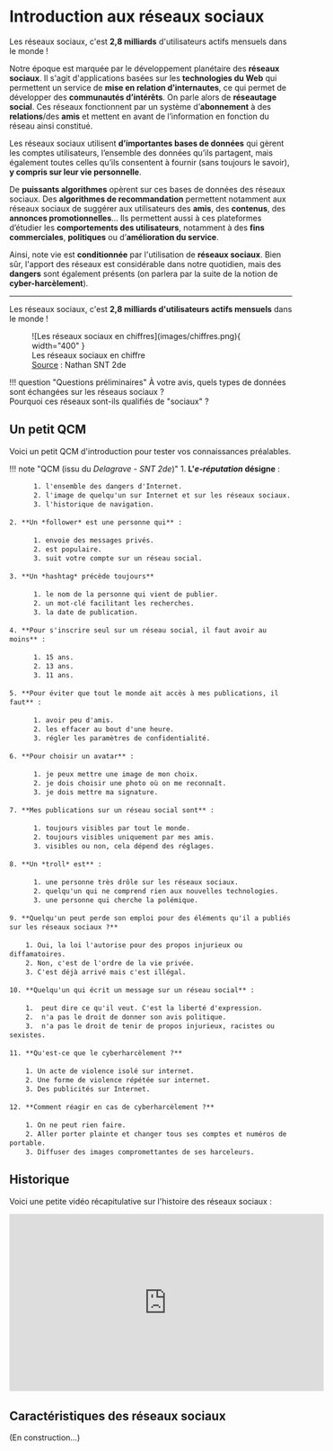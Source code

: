 # Introduction aux réseaux sociaux

Les réseaux sociaux, c'est **2,8 milliards** d'utilisateurs actifs mensuels dans le monde !

Notre époque est marquée par le développement planétaire des **réseaux sociaux**. Il s'agit d'applications basées sur les **technologies du Web** qui permettent un service de **mise en relation d’internautes**, ce qui permet de développer des **communautés d’intérêts**. On parle alors de **réseautage social**. Ces réseaux fonctionnent par un système d’**abonnement** à des **relations**/des **amis** et mettent en avant de l’information en fonction du réseau ainsi constitué.

Les réseaux sociaux utilisent **d’importantes bases de données** qui gèrent les comptes utilisateurs, l’ensemble des données qu’ils partagent, mais également toutes celles qu’ils consentent à fournir (sans toujours le savoir), **y compris sur leur vie personnelle**.

De **puissants algorithmes** opèrent sur ces bases de données des réseaux sociaux. Des **algorithmes de recommandation** permettent notamment aux réseaux sociaux de suggérer aux utilisateurs des **amis**, des **contenus**, des **annonces promotionnelles**... Ils permettent aussi à ces plateformes d’étudier les **comportements des utilisateurs**, notamment à des **fins commerciales**, **politiques** ou d’**amélioration du service**.

Ainsi, note vie est **conditionnée** par l'utilisation de **réseaux sociaux**. Bien sûr, l'apport des réseaux est considérable dans notre quotidien, mais des **dangers** sont également présents (on parlera par la suite de la notion de **cyber-harcèlement**).

---

Les réseaux sociaux, c'est **2,8 milliards d'utilisateurs actifs mensuels** dans le monde !

<figure markdown>
  ![Les réseaux sociaux en chiffres](images/chiffres.png){ width="400" }
  <figcaption>Les réseaux sociaux en chiffre<br/><u>Source</u> : Nathan SNT 2de</figcaption>
</figure>

!!! question "Questions préliminaires"
    À votre avis, quels types de données sont échangées sur les réseaus sociaux ?  
    Pourquoi ces réseaux sont-ils qualifiés de "sociaux" ?

## Un petit QCM

Voici un petit QCM d'introduction pour tester vos connaissances préalables.

!!! note "QCM (issu du *Delagrave - SNT 2de*)"
    1. **L'*e-réputation* désigne** :

          1. l'ensemble des dangers d'Internet.
          2. l'image de quelqu'un sur Internet et sur les réseaux sociaux.
          3. l'historique de navigation.

    2. **Un *follower* est une personne qui** :
   
          1. envoie des messages privés.
          2. est populaire.
          3. suit votre compte sur un réseau social.

    3. **Un *hashtag* précède toujours**

          1. le nom de la personne qui vient de publier.
          2. un mot-clé facilitant les recherches.
          3. la date de publication.

    4. **Pour s'inscrire seul sur un réseau social, il faut avoir au moins** :

          1. 15 ans.
          2. 13 ans.
          3. 11 ans.

    5. **Pour éviter que tout le monde ait accès à mes publications, il faut** :

          1. avoir peu d'amis.
          2. les effacer au bout d'une heure.
          3. régler les paramètres de confidentialité.

    6. **Pour choisir un avatar** :

          1. je peux mettre une image de mon choix.
          2. je dois choisir une photo où on me reconnaît.
          3. je dois mettre ma signature.

    7. **Mes publications sur un réseau social sont** :
   
          1. toujours visibles par tout le monde.
          2. toujours visibles uniquement par mes amis.
          3. visibles ou non, cela dépend des réglages.

    8. **Un *troll* est** :

          1. une personne très drôle sur les réseaux sociaux.
          2. quelqu'un qui ne comprend rien aux nouvelles technologies.
          3. une personne qui cherche la polémique.

    9. **Quelqu'un peut perde son emploi pour des éléments qu'il a publiés sur les réseaux sociaux ?**

        1. Oui, la loi l'autorise pour des propos injurieux ou diffamatoires.
        2. Non, c'est de l'ordre de la vie privée.
        3. C'est déjà arrivé mais c'est illégal.

    10. **Quelqu'un qui écrit un message sur un réseau social** :

        1.  peut dire ce qu'il veut. C'est la liberté d'expression.
        2.  n'a pas le droit de donner son avis politique.
        3.  n'a pas le droit de tenir de propos injurieux, racistes ou sexistes.

    11. **Qu'est-ce que le cyberharcèlement ?**

        1. Un acte de violence isolé sur internet.
        2. Une forme de violence répétée sur internet.
        3. Des publicités sur Internet.

    12. **Comment réagir en cas de cyberharcèlement ?**

        1. On ne peut rien faire.
        2. Aller porter plainte et changer tous ses comptes et numéros de portable.
        3. Diffuser des images compromettantes de ses harceleurs.

## Historique

Voici une petite vidéo récapitulative sur l'histoire des réseaux sociaux :

<iframe width="560" height="315" src="https://www.youtube.com/embed/aA_NZdasOg4?si=FXC4fCQhN0fpcOJY" title="YouTube video player" frameborder="0" allow="accelerometer; autoplay; clipboard-write; encrypted-media; gyroscope; picture-in-picture; web-share" allowfullscreen></iframe>

## Caractéristiques des réseaux sociaux

(En construction...)